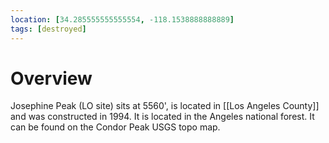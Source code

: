 ```yaml
---
location: [34.285555555555554, -118.1538888888889]
tags: [destroyed]
---
```


# Overview

Josephine Peak (LO site) sits at 5560', is located in [[Los Angeles County]] and was constructed in 1994. It is located in the Angeles national forest. It can be found on the Condor Peak USGS topo map.

